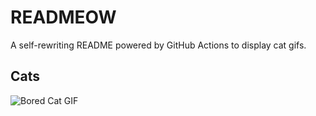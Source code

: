# READMEOW

A self-rewriting README powered by GitHub Actions to display cat gifs.

## Cats

![Bored Cat GIF](https://media3.giphy.com/media/v1.Y2lkPTlhY2QwMmRhOWxvcHN3MDJnNHptd25rMWpmcHh6emFnem1jd3dvam91c2xjdmk4YiZlcD12MV9naWZzX3NlYXJjaCZjdD1n/mlvseq9yvZhba/200.gif)
